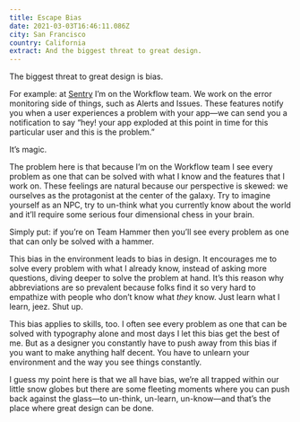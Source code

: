 ```yaml
---
title: Escape Bias
date: 2021-03-03T16:46:11.086Z
city: San Francisco
country: California
extract: And the biggest threat to great design.
---
```

The biggest threat to great design is bias. 

For example: at [Sentry](https://sentry.io/) I’m on the Workflow team. We work on the error monitoring side of things, such as Alerts and Issues. These features notify you when a user experiences a problem with your app—we can send you a notification to say “hey! your app exploded at this point in time for this particular user and this is the problem.”

It’s magic. 

The problem here is that because I’m on the Workflow team I see every problem as one that can be solved with what I know and the features that I work on. These feelings are natural because our perspective is skewed: we ourselves as the protagonist at the center of the galaxy. Try to imagine yourself as an NPC, try to un-think what you currently know about the world and it’ll require some serious four dimensional chess in your brain. 

Simply put: if you’re on Team Hammer then you’ll see every problem as one that can only be solved with a hammer. 

This bias in the environment leads to bias in design. It encourages me to solve every problem with what I already know, instead of asking more questions, diving deeper to solve the problem at hand. It’s this reason why abbreviations are so prevalent because folks find it so very hard to empathize with people who don’t know what _they_ know. Just learn what I learn, jeez. Shut up.

This bias applies to skills, too. I often see every problem as one that can be solved with typography alone and most days I let this bias get the best of me. But as a designer you constantly have to push away from this bias if you want to make anything half decent. You have to unlearn your environment and the way you see things constantly. 

I guess my point here is that we all have bias, we’re all trapped within our little snow globes but there are some fleeting moments where you can push back against the glass—to un-think, un-learn, un-know—and that’s the place where great design can be done.

